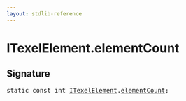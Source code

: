 ```yaml
---
layout: stdlib-reference
---
```


# ITexelElement.elementCount

## Signature
<pre>
<span class='code_keyword'>static</span> <span class='code_keyword'>const</span> <span class="code_keyword">int</span> <a href="../index.md" class="code_type">ITexelElement</a>.<a href="." class="code_var">elementCount</a>;
</pre>

